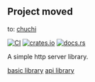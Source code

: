 ## Project moved
to: [chuchi](https://github.com/chuchi-dev/chuchi-rs)

[![CI](https://github.com/fire-lib/fire-http/actions/workflows/ci.yaml/badge.svg)](https://github.com/fire-lib/fire-http/actions/workflows/ci.yaml)
[![crates.io](https://img.shields.io/crates/v/fire-http)](https://crates.io/crates/fire-http)
[![docs.rs](https://img.shields.io/docsrs/fire-http)](https://docs.rs/fire-http)

A simple http server library.

[basic library](fire-http/README.md)
[api library](fire-http-api/README.md)
